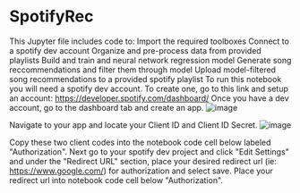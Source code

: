 # SpotifyRec

This Jupyter file includes code to:
Import the required toolboxes
Connect to a spotify dev account
Organize and pre-process data from provided playlists
Build and train and neural network regression model
Generate song reccommendations and filter them through model
Upload model-filtered song recommendations to a provided spotify playlist
To run this notebook you will need a spotify dev account. To create one, go to this link and setup an account: https://developer.spotify.com/dashboard/
Once you have a dev account, go to the dashboard tab and create an app. 
![image](https://github.com/user-attachments/assets/10dc76f5-139f-4651-b8d9-7b13d9b90822)

Navigate to your app and locate your Client ID and Client ID Secret.
![image](https://github.com/user-attachments/assets/39b2a1c5-f689-45d7-884a-8e21477685ec)

Copy these two client codes into the notebook code cell below labeled "Authorization". 
Next go to your spotify dev project and click "Edit Settings" and under the "Redirect URL" section, place your desired redirect url (ie: https://www.google.com/) for authorization and select save. 
Place your redirect url into notebook code cell below "Authorization".

